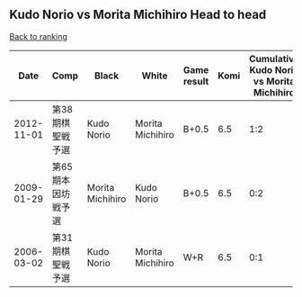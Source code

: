 ## Kudo Norio vs Morita Michihiro Head to head

[Back to ranking](../../index.md)




| **Date** | **Comp** | **Black** | **White** | **Game result** | **Komi** | **Cumulative Kudo Norio vs Morita Michihiro** | **Kudo Norio streak** | **Morita Michihiro streak** | 
| --- | --- | --- | --- | --- | --- | --- | --- | --- |
| 2012-11-01 | 第38期棋聖戦予選 | Kudo Norio | Morita Michihiro | B+0.5 | 6.5 | 1:2 | 1 | 0 | 
| 2009-01-29 | 第65期本因坊戦予選 | Morita Michihiro | Kudo Norio | B+0.5 | 6.5 | 0:2 | 0 | 2 | 
| 2006-03-02 | 第31期棋聖戦予選 | Kudo Norio | Morita Michihiro | W+R | 6.5 | 0:1 | 0 | 1 |




